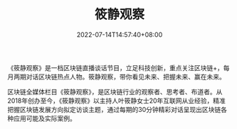 ﻿---
weight: 
title: "筱静观察"
description: "《筱静观察》是一档区块链直播谈话节目，立足科技创新，重点关注区块链+，每月两期对话区块链热点人物"
date: 2022-07-14T14:57:40+08:00
lastmod: 2022-07-14T14:57:40+08:00
draft: false
authors: ["Simon"]
featuredImage: "xiaojingguancha.jpg"
link: "http://mp.weixin.qq.com/profile?src=3&timestamp=1657783535&ver=1&signature=XYR6ou*95Op8dSQYtl37DWq9eYo-u8snqV5xnVJunjLnN7voB2HKa5AyrHuGsCNacqpvHxpLcsDC7SZy*AKSvw=="
tags: ["微信公众号","筱静观察"]
categories: ["navigation"]
navigation: ["微信公众号"]
lightgallery: true
toc: true
pinned: false
recommend: false
recommend1: false
---
《筱静观察》是一档区块链直播谈话节目，立足科技创新，重点关注区块链+，每月两期对话区块链热点人物。筱静观察，带你看见未来、把握未来、赢在未来。

区块链全媒体栏目《筱静观察》，是区块链行业的观察者、思考者、布道者。从2018年创办至今，《筱静观察》以主持人叶筱静女士20年互联网从业经验，精准把握区块链发展方向拟定访谈主题，通过每期的30分钟精彩对话呈现出区块链各种应用可能及实际案例。
